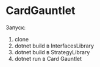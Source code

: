 # CardGauntlet

Запуск:
1. clone
2. dotnet build в InterfacesLibrary
3. dotnet build в StrategyLibrary
4. dotnet run в Card Gauntlet
